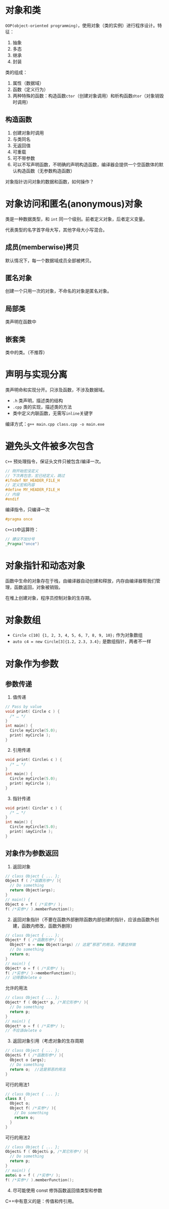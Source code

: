 # 对象和类

`OOP(object-oriented programming)`，使用对象（类的实例）进行程序设计。特征：

1. 抽象
2. 多态
3. 继承
4. 封装

类的组成：

1. 属性（数据域）
2. 函数（定义行为）
3. 两种特殊的函数：构造函数`ctor`（创建对象调用）和析构函数`dtor`（对象销毁时调用）

## 构造函数

1. 创建对象时调用
2. 与类同名
3. 无返回值
4. 可重载
5. 可不带参数
6. 可以不写声明函数，不明确的声明构造函数，编译器会提供一个空函数体的默认构造函数（无参数构造函数）

对象指针访问对象的数据和函数，如何操作？

# 对象访问和匿名(anonymous)对象

类是一种数据类型，和 `int` 同一个级别。前者定义对象，后者定义变量。

代表类型的名字首字母大写，其他字母大小写混合。

## 成员(memberwise)拷贝

默认情况下，每一个数据域成员全部被拷贝。

## 匿名对象

创建一个只用一次的对象，不命名的对象是匿名对象。

## 局部类

类声明在函数中

## 嵌套类

类中的类。（不推荐）

# 声明与实现分离

类声明命和实现分开。只涉及函数，不涉及数据域。

- `.h` 类声明，描述类的结构
- `.cpp` 类的实现，描述类的方法
- 类中定义内联函数，无需写`inline`关键字

编译方式：`g++ main.cpp class.cpp -o main.exe`

# 避免头文件被多次包含

`C++` 预处理指令，保证头文件只被包含/编译一次。

```C++
// 刚开始宏没定义
// 下次再包含，宏已经定义，跳过
#ifndef NY_HEADER_FILE_H
// 定义宏和内容
#define MY_HEADER_FILE_H
// 内容
#endif 
```

编译指令，只编译一次
```C++
#pragma once
```

`C++11`中运算符：
```C++
// 建议不加分号
_Pragma("once")
```

# 对象指针和动态对象

函数中生命的对象存在于栈，由编译器自动创建和释放，内存由编译器帮我们管理，函数返回，对象被销毁。

在堆上创建对象，程序员控制对象的生存期。

# 对象数组

- `Circle c[10] {1, 2, 3, 4, 5, 6, 7, 8, 9, 10};` 作为对象数组
- `auto c4 = new Circle[3]{1.2, 2.3, 3.4};` 是数组指针，两者不一样

# 对象作为参数

## 参数传递

1. 值传递
```C++
// Pass by value
void print( Circle c ) {
  /* … */
}
int main() {
  Circle myCircle(5.0);
  print( myCircle );
}
```
2. 引用传递
```C++
void print( Circle& c ) {
  /* … */
}
int main() {
  Circle myCircle(5.0);
  print( myCircle );
}
```
3. 指针传递
```C++
void print( Circle* c ) {
  /* … */
}
int main() {
  Circle myCircle(5.0);
  print( &myCircle );
}
```

## 对象作为参数返回

1. 返回对象
```C++
// class Object { ... };
Object f ( /*函数形参*/ ){
  // Do something
  return Object(args);
}
// main() {
Object o = f ( /*实参*/ );
f( /*实参*/ ).memberFunction();
```
2. 返回对象指针（不要在函数外部删除函数内部创建的指针，应该由函数外创建，函数内修改，函数外删除）
```C++
// class Object { ... };
Object* f ( /*函数形参*/ ){
  Object* o = new Object(args) // 这是“邪恶”的用法，不要这样做
  // Do something
  return o;
}
// main() {
Object* o = f ( /*实参*/ );
f( /*实参*/ )->memberFunction();
// 记得要delete o
```
允许的用法
```C++
// class Object { ... };
Object* f ( Object* p, /*其它形参*/ ){
  // Do something
  return p;
}
// main() {
Object* o = f ( /*实参*/ );
// 不应该delete o
```
3. 返回对象引用（考虑对象的生存周期
```C++
// class Object { ... };
Object& f ( /*函数形参*/ ){
  Object o {args};
  // Do something
  return o;  //这是邪恶的用法
}
```
可行的用法1
```C++
// class Object { ... };
class X {
  Object o;
  Object f( /*实参*/ ){
    // Do something
    return o;
  }
}
```
可行的用法2
```C++
// class Object { ... };
Object& f ( Object& p, /*其它形参*/ ){
  // Do something
  return p;
}
// main() {
auto& o = f ( /*实参*/ );
f( /*实参*/ ).memberFunction();
```
4. 尽可能使用 const 修饰函数返回值类型和参数

C++中有意义的是：传值和传引用。